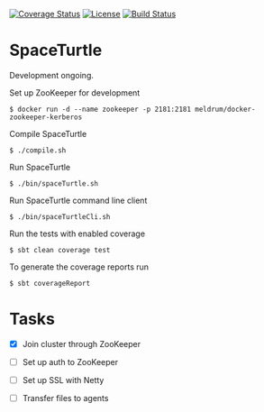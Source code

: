 [![Coverage Status](https://coveralls.io/repos/github/Max-Meldrum/SpaceTurtle/badge.svg)](https://coveralls.io/github/Max-Meldrum/SpaceTurtle)
[![License](https://img.shields.io/badge/license-Apache%202.0-blue.svg)](https://www.apache.org/licenses/LICENSE-2.0)
[![Build Status](https://travis-ci.org/Max-Meldrum/SpaceTurtle.svg?branch=master)](https://travis-ci.org/Max-Meldrum/SpaceTurtle)

# SpaceTurtle

Development ongoing.


Set up ZooKeeper for development
```
$ docker run -d --name zookeeper -p 2181:2181 meldrum/docker-zookeeper-kerberos
```

Compile SpaceTurtle
```
$ ./compile.sh
```

Run SpaceTurtle 
```
$ ./bin/spaceTurtle.sh
```

Run SpaceTurtle command line client
```
$ ./bin/spaceTurtleCli.sh
```

Run the tests with enabled coverage
```
$ sbt clean coverage test
```

To generate the coverage reports run
```
$ sbt coverageReport
```


# Tasks

- [x] Join cluster through ZooKeeper
- [ ] Set up auth to ZooKeeper
- [ ] Set up SSL with Netty
- [ ] Transfer files to agents







